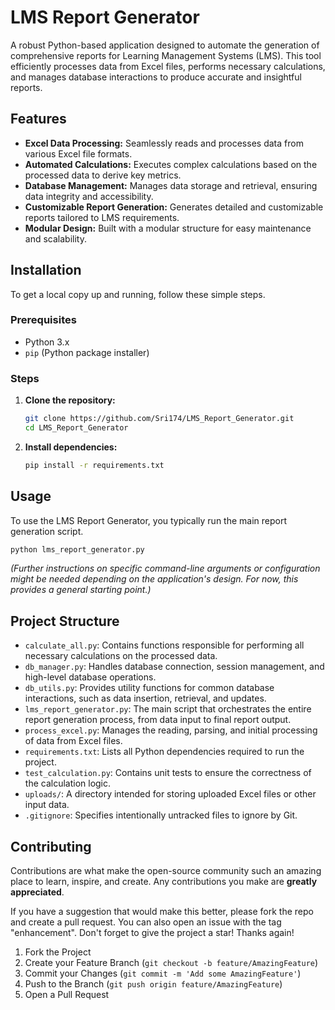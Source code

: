 # LMS Report Generator

A robust Python-based application designed to automate the generation of comprehensive reports for Learning Management Systems (LMS). This tool efficiently processes data from Excel files, performs necessary calculations, and manages database interactions to produce accurate and insightful reports.

## Features

*   **Excel Data Processing:** Seamlessly reads and processes data from various Excel file formats.
*   **Automated Calculations:** Executes complex calculations based on the processed data to derive key metrics.
*   **Database Management:** Manages data storage and retrieval, ensuring data integrity and accessibility.
*   **Customizable Report Generation:** Generates detailed and customizable reports tailored to LMS requirements.
*   **Modular Design:** Built with a modular structure for easy maintenance and scalability.

## Installation

To get a local copy up and running, follow these simple steps.

### Prerequisites

*   Python 3.x
*   `pip` (Python package installer)

### Steps

1.  **Clone the repository:**
    ```bash
    git clone https://github.com/Sri174/LMS_Report_Generator.git
    cd LMS_Report_Generator
    ```
2.  **Install dependencies:**
    ```bash
    pip install -r requirements.txt
    ```

## Usage

To use the LMS Report Generator, you typically run the main report generation script.

```bash
python lms_report_generator.py
```

*(Further instructions on specific command-line arguments or configuration might be needed depending on the application's design. For now, this provides a general starting point.)*

## Project Structure

*   `calculate_all.py`: Contains functions responsible for performing all necessary calculations on the processed data.
*   `db_manager.py`: Handles database connection, session management, and high-level database operations.
*   `db_utils.py`: Provides utility functions for common database interactions, such as data insertion, retrieval, and updates.
*   `lms_report_generator.py`: The main script that orchestrates the entire report generation process, from data input to final report output.
*   `process_excel.py`: Manages the reading, parsing, and initial processing of data from Excel files.
*   `requirements.txt`: Lists all Python dependencies required to run the project.
*   `test_calculation.py`: Contains unit tests to ensure the correctness of the calculation logic.
*   `uploads/`: A directory intended for storing uploaded Excel files or other input data.
*   `.gitignore`: Specifies intentionally untracked files to ignore by Git.

## Contributing

Contributions are what make the open-source community such an amazing place to learn, inspire, and create. Any contributions you make are **greatly appreciated**.

If you have a suggestion that would make this better, please fork the repo and create a pull request. You can also open an issue with the tag "enhancement".
Don't forget to give the project a star! Thanks again!

1.  Fork the Project
2.  Create your Feature Branch (`git checkout -b feature/AmazingFeature`)
3.  Commit your Changes (`git commit -m 'Add some AmazingFeature'`)
4.  Push to the Branch (`git push origin feature/AmazingFeature`)
5.  Open a Pull Request
